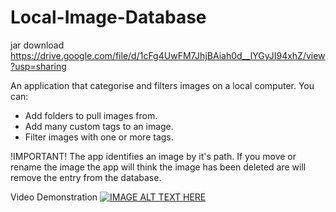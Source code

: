 # Local-Image-Database

jar download
https://drive.google.com/file/d/1cFg4UwFM7JhjBAiah0d__lYGyJI94xhZ/view?usp=sharing

An application that categorise and filters images on a local computer.
You can:
* Add folders to pull images from.
* Add many custom tags to an image.
* Filter images with one or more tags.

!IMPORTANT!
The app identifies an image by it's path. If you move or rename the image the app will think the image has been deleted are will remove the entry from the database.

Video Demonstration
[![IMAGE ALT TEXT HERE](https://img.youtube.com/vi/dCE_dGYSgoU/0.jpg)](https://www.youtube.com/watch?v=dCE_dGYSgoU)
